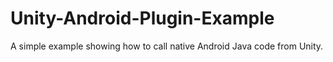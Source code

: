 # Unity-Android-Plugin-Example

A simple example showing how to call native Android Java code from Unity.
